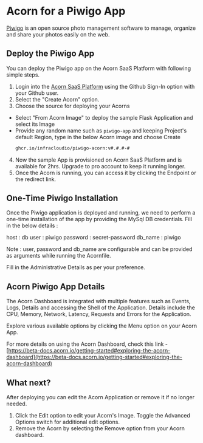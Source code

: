 # Acorn for a Piwigo App

[Piwigo](https://piwigo.org/) is an open source photo management software to manage, organize and share your photos easily on the web.


## Deploy the Piwigo App 

You can deploy the Piwigo app on the Acorn SaaS Platform with following simple steps.

1. Login into the [Acorn SaaS Platform](https://beta.acorn.io/) using the Github Sign-In option with your Github user.
2. Select the "Create Acorn" option.
3. Choose the source for deploying your Acorns
  * Select "From Acorn Image" to deploy the sample Flask Application and select its Image
  * Provide any random name such as `piwigo-app` and keeping Project's default Region, type in the below Acorn image and choose Create 
    ```bash
    ghcr.io/infracloudio/piwigo-acorn:v#.#.#-#
    ```
4. Now the sample App is provisioned on Acorn SaaS Platform and is available for 2hrs. Upgrade to pro account to keep it running longer.
5. Once the Acorn is running, you can access it by clicking the Endpoint or the redirect link.

## One-Time Piwigo Installation

Once the Piwigo application is deployed and running, we need to perform a one-time installation of the app by providing the MySql DB credentials.
Fill in the below details :

host : db
user : piwigo
password : secret-password
db_name : piwigo

Note : user, password and db_name are configurable and can be provided as arguments while running the Acornfile.

Fill in the Administrative Details as per your preference.

## Acorn Piwigo App Details

The Acorn Dashboard is integrated with multiple features such as Events, Logs, Details and accessing the Shell of the Application. Details include the CPU, Memory, Network, Latency, Requests and Errors for the Application.

Explore various available options by clicking the Menu option on your Acorn App.

For more details on using the Acorn Dashboard, check this link - [https://beta-docs.acorn.io/getting-started#exploring-the-acorn-dashboard](https://beta-docs.acorn.io/getting-started#exploring-the-acorn-dashboard) 

## What next?
After deploying you can edit the Acorn Application or remove it if no longer needed.

1. Click the Edit option to edit your Acorn's Image. Toggle the Advanced Options switch for additional edit options.
2. Remove the Acorn by selecting the Remove option from your Acorn dashboard.

